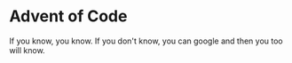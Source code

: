 # Advent of Code

If you know, you know. If you don't know, you can google and then you too will know.
